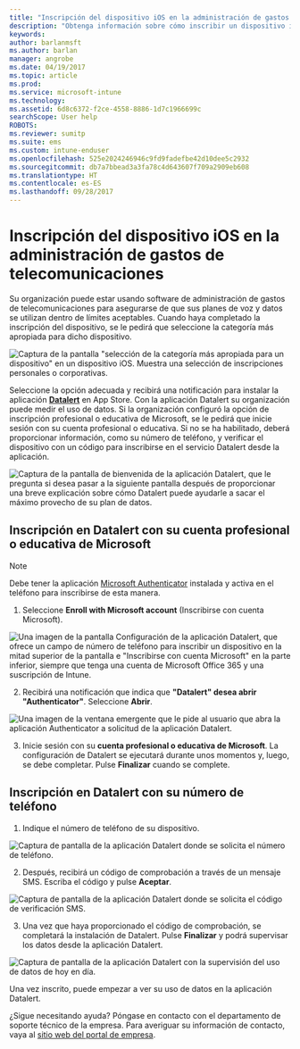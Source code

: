 ```yaml
---
title: "Inscripción del dispositivo iOS en la administración de gastos de telecomunicaciones con Intune"
description: "Obtenga información sobre cómo inscribir un dispositivo iOS en la administración de gastos de telecomunicaciones."
keywords: 
author: barlanmsft
ms.author: barlan
manager: angrobe
ms.date: 04/19/2017
ms.topic: article
ms.prod: 
ms.service: microsoft-intune
ms.technology: 
ms.assetid: 6d8c6372-f2ce-4558-8886-1d7c1966699c
searchScope: User help
ROBOTS: 
ms.reviewer: sumitp
ms.suite: ems
ms.custom: intune-enduser
ms.openlocfilehash: 525e2024246946c9fd9fadefbe42d10dee5c2932
ms.sourcegitcommit: db7a7bbead3a3fa78c4d643607f709a2909eb608
ms.translationtype: HT
ms.contentlocale: es-ES
ms.lasthandoff: 09/28/2017
---
```

# <a name="enroll-your-ios-device-in-telecom-expense-management"></a>Inscripción del dispositivo iOS en la administración de gastos de telecomunicaciones

Su organización puede estar usando software de administración de gastos de telecomunicaciones para asegurarse de que sus planes de voz y datos se utilizan dentro de límites aceptables. Cuando haya completado la inscripción del dispositivo, se le pedirá que seleccione la categoría más apropiada para dicho dispositivo.

  ![Captura de la pantalla "selección de la categoría más apropiada para un dispositivo" en un dispositivo iOS. Muestra una selección de inscripciones personales o corporativas.](./media/ios-enroll-10-tem-select-best-category.png)

Seleccione la opción adecuada y recibirá una notificación para instalar la aplicación [__Datalert__](https://itunes.apple.com/app/datalert/id771029268?mt=8) en App Store. Con la aplicación Datalert su organización puede medir el uso de datos. Si la organización configuró la opción de inscripción profesional o educativa de Microsoft, se le pedirá que inicie sesión con su cuenta profesional o educativa. Si no se ha habilitado, deberá proporcionar información, como su número de teléfono, y verificar el dispositivo con un código para inscribirse en el servicio Datalert desde la aplicación.

  ![Captura de la pantalla de bienvenida de la aplicación Datalert, que le pregunta si desea pasar a la siguiente pantalla después de proporcionar una breve explicación sobre cómo Datalert puede ayudarle a sacar el máximo provecho de su plan de datos.](./media/ios-enroll-11-tem-datalert-setup.png)

## <a name="enroll-into-datalert-using-your-microsoft-work-or-school-account"></a>Inscripción en Datalert con su cuenta profesional o educativa de Microsoft

> [!NOTE]
> Debe tener la aplicación [Microsoft Authenticator](https://docs.microsoft.com/azure/multi-factor-authentication/end-user/microsoft-authenticator-app-how-to) instalada y activa en el teléfono para inscribirse de esta manera.

1. Seleccione __Enroll with Microsoft account__ (Inscribirse con cuenta Microsoft).

  ![Una imagen de la pantalla Configuración de la aplicación Datalert, que ofrece un campo de número de teléfono para inscribir un dispositivo en la mitad superior de la pantalla e "Inscribirse con cuenta Microsoft" en la parte inferior, siempre que tenga una cuenta de Microsoft Office 365 y una suscripción de Intune.](./media/ios-enroll-11a-tem-datalert-enroll-msft-account.png)

2. Recibirá una notificación que indica que __"Datalert" desea abrir "Authenticator"__. Seleccione __Abrir__.

  ![Una imagen de la ventana emergente que le pide al usuario que abra la aplicación Authenticator a solicitud de la aplicación Datalert.](./media/ios-enroll-11b-tem-datalert-open-authenticator.png)

3. Inicie sesión con su __cuenta profesional o educativa de Microsoft__. La configuración de Datalert se ejecutará durante unos momentos y, luego, se debe completar. Pulse __Finalizar__ cuando se complete.

## <a name="enroll-into-datalert-using-your-phone-number"></a>Inscripción en Datalert con su número de teléfono

1. Indique el número de teléfono de su dispositivo.

  ![Captura de pantalla de la aplicación Datalert donde se solicita el número de teléfono.](./media/ios-enroll-12-tem-datalert-phone-number.png)

2. Después, recibirá un código de comprobación a través de un mensaje SMS. Escriba el código y pulse __Aceptar__.

  ![Captura de pantalla de la aplicación Datalert donde se solicita el código de verificación SMS.](./media/ios-enroll-13-tem-datalert-sms.png)

3. Una vez que haya proporcionado el código de comprobación, se completará la instalación de Datalert. Pulse __Finalizar__ y podrá supervisar los datos desde la aplicación Datalert.

  ![Captura de pantalla de la aplicación Datalert con la supervisión del uso de datos de hoy en día.](./media/ios-enroll-14-tem-datalert-monitoring-active.png)

Una vez inscrito, puede empezar a ver su uso de datos en la aplicación Datalert.

¿Sigue necesitando ayuda? Póngase en contacto con el departamento de soporte técnico de la empresa. Para averiguar su información de contacto, vaya al [sitio web del portal de empresa](https://portal.manage.microsoft.com).
